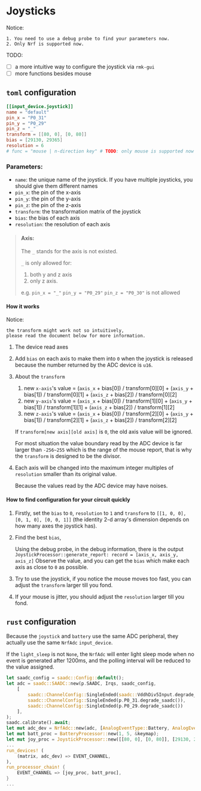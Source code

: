# Joysticks

<div class="warning">
    Notice:

    1. You need to use a debug probe to find your parameters now.
    2. Only Nrf is supported now.
</div>

TODO:
- [ ] a more intuitive way to configure the joystick via `rmk-gui`
- [ ] more functions besides mouse

## `toml` configuration
```toml
[[input_device.joystick]]
name = "default"
pin_x = "P0_31"
pin_y = "P0_29"
pin_z = "_"
transform = [[80, 0], [0, 80]]
bias = [29130, 29365]
resolution = 6
# func = "mouse | n-direction key" # TODO: only mouse is supported now
```

### Parameters:
- `name`: the unique name of the joystick. If you have multiple joysticks, you should give them different names
- `pin_x`: the pin of the x-axis
- `pin_y`: the pin of the y-axis
- `pin_z`: the pin of the z-axis
- `transform`: the transformation matrix of the joystick
- `bias`: the bias of each axis
- `resolution`: the resolution of each axis

> #### Axis:
>
> The `_` stands for the axis is not existed.
>
> `_` is only allowed for:
> 1. both y and z axis
> 2. only z axis.
>
> e.g. `pin_x = "_"` `pin_y = "P0_29"` `pin_z = "P0_30"` is not allowed

#### How it works

<div class="warning">
    Notice:

    the transform might work not so intuitively,
    please read the document below for more information.
</div>

1. The device read axes
2. Add `bias` on each axis to make them into `0` when the joystick is released because the number returned by the ADC device is `u16`.
3. About the `transform`
    1. new `x-axis`'s value = (`axis_x` + bias\[0\]) / transform\[0\]\[0\] + (`axis_y` + bias\[1\]) / transform\[0\]\[1\] + (`axis_z` + bias\[2\]) / transform\[0\]\[2\]
    2. new `y-axis`'s value = (`axis_x` + bias\[0\]) / transform\[1\]\[0\] + (`axis_y` + bias\[1\]) / transform\[1\]\[1\] + (`axis_z` + bias\[2\]) / transform\[1\]\[2\]
    3. new `z-axis`'s value = (`axis_x` + bias\[0\]) / transform\[2\]\[0\] + (`axis_y` + bias\[1\]) / transform\[2\]\[1\] + (`axis_z` + bias\[2\]) / transform\[2\]\[2\]

    If `transform[new axis][old axis]` is `0`, the old axis value will be ignored.

    For most situation the value boundary read by the ADC device is far larger than `-256~255` which is the range of the mouse report, that is why the `transform` is designed to be the divisor.
4. Each axis will be changed into the maximum integer multiples of `resolution` smaller than its original value.

   Because the values read by the ADC device may have noises.

#### How to find configuration for your circuit quickly
1. Firstly, set the `bias` to `0`, `resolution` to `1` and `transform` to `[[1, 0, 0], [0, 1, 0], [0, 0, 1]]` (the identity 2-d array's dimension depends on how many axes the joystick has).

2. Find the best `bias`,

   Using the debug probe, in the debug information, there is the output `JoystickProcessor::generate_report: record = [axis_x, axis_y, axis_z]`
   Observe the value, and you can get the `bias` which make each axis as close to `0` as possible.

3. Try to use the joystick, if you notice the mouse moves too fast, you can adjust the `transform` larger till you fond.
4. If your mouse is jitter, you should adjust the `resolution` larger till you fond.

## `rust` configuration
Because the `joystick` and `battery` use the same ADC peripheral, they actually use the same `NrfAdc` `input_device`.

If the `light_sleep` is not `None`, the `NrfAdc` will enter light sleep mode when no event is generated after 1200ms, and the polling interval will be reduced to the value assigned.

```rust
let saadc_config = saadc::Config::default();
let adc = saadc::SAADC::new(p.SAADC, Irqs, saadc_config,
    [
        saadc::ChannelConfig::SingleEnded(saadc::VddhDiv5Input.degrade_saadc()),
        saadc::ChannelConfig::SingleEnded(p.P0_31.degrade_saadc()),
        saadc::ChannelConfig::SingleEnded(p.P0_29.degrade_saadc())
    ],
);
saadc.calibrate().await;
let mut adc_dev = NrfAdc::new(adc, [AnalogEventType::Battery, AnalogEventType::Joystick(2)], 20 /* polling interval */, Some(350)/* light sleep interval */);
let mut batt_proc = BatteryProcessor::new(1, 5, &keymap);
let mut joy_proc = JoystickProcessor::new([[80, 0], [0, 80]], [29130, 29365], 6, &keymap);
...
run_devices! (
    (matrix, adc_dev) => EVENT_CHANNEL,
),
run_processor_chain! {
    EVENT_CHANNEL => [joy_proc, batt_proc],
}
...
```
